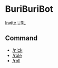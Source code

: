 # BuriBuriBot
[Invite URL](https://discord.com/api/oauth2/authorize?client_id=716573288049934418&permissions=8&scope=bot)
## Command
- [/nick](https://github.com/kabaodao/BuriBuriBot/blob/main/src/commands/nick.js)
- [/role](https://github.com/kabaodao/BuriBuriBot/blob/main/src/commands/role.js)
- [/roll](https://github.com/kabaodao/BuriBuriBot/blob/main/src/commands/roll.js)